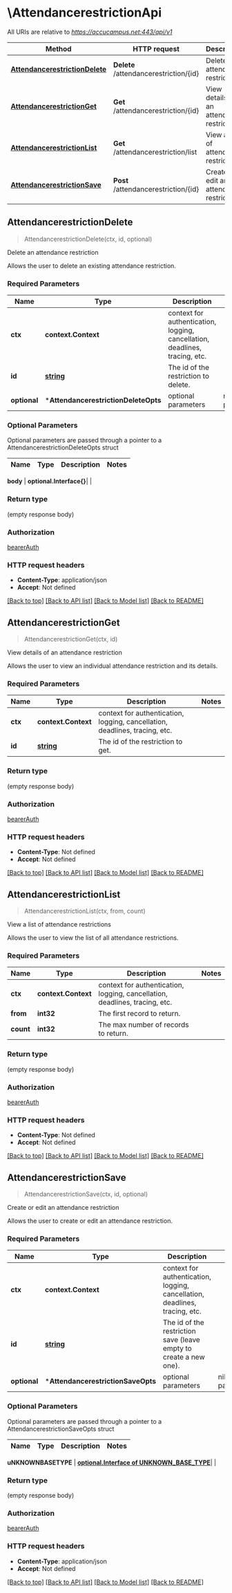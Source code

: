 # \AttendancerestrictionApi

All URIs are relative to *https://accucampus.net:443/api/v1*

Method | HTTP request | Description
------------- | ------------- | -------------
[**AttendancerestrictionDelete**](AttendancerestrictionApi.md#AttendancerestrictionDelete) | **Delete** /attendancerestriction/{id} | Delete an attendance restriction
[**AttendancerestrictionGet**](AttendancerestrictionApi.md#AttendancerestrictionGet) | **Get** /attendancerestriction/{id} | View details of an attendance restriction
[**AttendancerestrictionList**](AttendancerestrictionApi.md#AttendancerestrictionList) | **Get** /attendancerestriction/list | View a list of attendance restrictions
[**AttendancerestrictionSave**](AttendancerestrictionApi.md#AttendancerestrictionSave) | **Post** /attendancerestriction/{id} | Create or edit an attendance restriction



## AttendancerestrictionDelete

> AttendancerestrictionDelete(ctx, id, optional)

Delete an attendance restriction

Allows the user to delete an existing attendance restriction.

### Required Parameters


Name | Type | Description  | Notes
------------- | ------------- | ------------- | -------------
**ctx** | **context.Context** | context for authentication, logging, cancellation, deadlines, tracing, etc.
**id** | [**string**](.md)| The id of the restriction to delete. | 
 **optional** | ***AttendancerestrictionDeleteOpts** | optional parameters | nil if no parameters

### Optional Parameters

Optional parameters are passed through a pointer to a AttendancerestrictionDeleteOpts struct


Name | Type | Description  | Notes
------------- | ------------- | ------------- | -------------

 **body** | **optional.Interface{}**|  | 

### Return type

 (empty response body)

### Authorization

[bearerAuth](../README.md#bearerAuth)

### HTTP request headers

- **Content-Type**: application/json
- **Accept**: Not defined

[[Back to top]](#) [[Back to API list]](../README.md#documentation-for-api-endpoints)
[[Back to Model list]](../README.md#documentation-for-models)
[[Back to README]](../README.md)


## AttendancerestrictionGet

> AttendancerestrictionGet(ctx, id)

View details of an attendance restriction

Allows the user to view an individual attendance restriction and its details.

### Required Parameters


Name | Type | Description  | Notes
------------- | ------------- | ------------- | -------------
**ctx** | **context.Context** | context for authentication, logging, cancellation, deadlines, tracing, etc.
**id** | [**string**](.md)| The id of the restriction to get. | 

### Return type

 (empty response body)

### Authorization

[bearerAuth](../README.md#bearerAuth)

### HTTP request headers

- **Content-Type**: Not defined
- **Accept**: Not defined

[[Back to top]](#) [[Back to API list]](../README.md#documentation-for-api-endpoints)
[[Back to Model list]](../README.md#documentation-for-models)
[[Back to README]](../README.md)


## AttendancerestrictionList

> AttendancerestrictionList(ctx, from, count)

View a list of attendance restrictions

Allows the user to view the list of all attendance restrictions.

### Required Parameters


Name | Type | Description  | Notes
------------- | ------------- | ------------- | -------------
**ctx** | **context.Context** | context for authentication, logging, cancellation, deadlines, tracing, etc.
**from** | **int32**| The first record to return. | 
**count** | **int32**| The max number of records to return. | 

### Return type

 (empty response body)

### Authorization

[bearerAuth](../README.md#bearerAuth)

### HTTP request headers

- **Content-Type**: Not defined
- **Accept**: Not defined

[[Back to top]](#) [[Back to API list]](../README.md#documentation-for-api-endpoints)
[[Back to Model list]](../README.md#documentation-for-models)
[[Back to README]](../README.md)


## AttendancerestrictionSave

> AttendancerestrictionSave(ctx, id, optional)

Create or edit an attendance restriction

Allows the user to create or edit an attendance restriction.

### Required Parameters


Name | Type | Description  | Notes
------------- | ------------- | ------------- | -------------
**ctx** | **context.Context** | context for authentication, logging, cancellation, deadlines, tracing, etc.
**id** | [**string**](.md)| The id of the restriction save (leave empty to create a new one). | 
 **optional** | ***AttendancerestrictionSaveOpts** | optional parameters | nil if no parameters

### Optional Parameters

Optional parameters are passed through a pointer to a AttendancerestrictionSaveOpts struct


Name | Type | Description  | Notes
------------- | ------------- | ------------- | -------------

 **uNKNOWNBASETYPE** | [**optional.Interface of UNKNOWN_BASE_TYPE**](UNKNOWN_BASE_TYPE.md)|  | 

### Return type

 (empty response body)

### Authorization

[bearerAuth](../README.md#bearerAuth)

### HTTP request headers

- **Content-Type**: application/json
- **Accept**: Not defined

[[Back to top]](#) [[Back to API list]](../README.md#documentation-for-api-endpoints)
[[Back to Model list]](../README.md#documentation-for-models)
[[Back to README]](../README.md)

